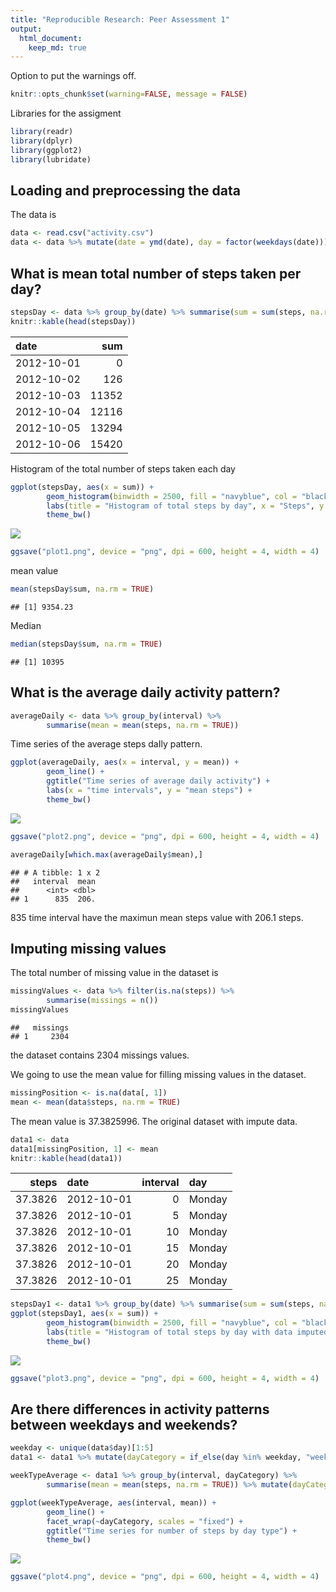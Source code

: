 ```yaml
---
title: "Reproducible Research: Peer Assessment 1"
output: 
  html_document:
    keep_md: true
---
```


Option to put the warnings off.

```r
knitr::opts_chunk$set(warning=FALSE, message = FALSE)
```

Libraries for the assigment


```r
library(readr)
library(dplyr)
library(ggplot2)
library(lubridate)
```

## Loading and preprocessing the data

The data is

```r
data <- read.csv("activity.csv")
data <- data %>% mutate(date = ymd(date), day = factor(weekdays(date)))
```

## What is mean total number of steps taken per day?


```r
stepsDay <- data %>% group_by(date) %>% summarise(sum = sum(steps, na.rm = TRUE))
knitr::kable(head(stepsDay))
```



|date       |   sum|
|:----------|-----:|
|2012-10-01 |     0|
|2012-10-02 |   126|
|2012-10-03 | 11352|
|2012-10-04 | 12116|
|2012-10-05 | 13294|
|2012-10-06 | 15420|
Histogram of the total number of steps taken each day

```r
ggplot(stepsDay, aes(x = sum)) +
        geom_histogram(binwidth = 2500, fill = "navyblue", col = "black") +
        labs(title = "Histogram of total steps by day", x = "Steps", y = "Count") +
        theme_bw()
```

![](PA1_template_files/figure-html/unnamed-chunk-5-1.png)<!-- -->

```r
ggsave("plot1.png", device = "png", dpi = 600, height = 4, width = 4)
```

mean value


```r
mean(stepsDay$sum, na.rm = TRUE)
```

```
## [1] 9354.23
```
Median


```r
median(stepsDay$sum, na.rm = TRUE)
```

```
## [1] 10395
```


## What is the average daily activity pattern?


```r
averageDaily <- data %>% group_by(interval) %>% 
        summarise(mean = mean(steps, na.rm = TRUE))
```

Time series of the average steps daIly pattern.


```r
ggplot(averageDaily, aes(x = interval, y = mean)) +
        geom_line() +
        ggtitle("Time series of average daily activity") +
        labs(x = "time intervals", y = "mean steps") +
        theme_bw()
```

![](PA1_template_files/figure-html/unnamed-chunk-9-1.png)<!-- -->

```r
ggsave("plot2.png", device = "png", dpi = 600, height = 4, width = 4)
```



```r
averageDaily[which.max(averageDaily$mean),] 
```

```
## # A tibble: 1 x 2
##   interval  mean
##      <int> <dbl>
## 1      835  206.
```
835 time interval have the maximun mean steps value with 206.1 steps.

## Imputing missing values

The total number of missing value in the dataset is 


```r
missingValues <- data %>% filter(is.na(steps)) %>% 
        summarise(missings = n())
missingValues
```

```
##   missings
## 1     2304
```
the dataset contains 2304 missings values.

We going to use the mean value for filling missing values in the dataset.


```r
missingPosition <- is.na(data[, 1])
mean <- mean(data$steps, na.rm = TRUE)
```
The mean value is 37.3825996. The original dataset with impute data.


```r
data1 <- data
data1[missingPosition, 1] <- mean
knitr::kable(head(data1))
```



|   steps|date       | interval|day    |
|-------:|:----------|--------:|:------|
| 37.3826|2012-10-01 |        0|Monday |
| 37.3826|2012-10-01 |        5|Monday |
| 37.3826|2012-10-01 |       10|Monday |
| 37.3826|2012-10-01 |       15|Monday |
| 37.3826|2012-10-01 |       20|Monday |
| 37.3826|2012-10-01 |       25|Monday |


```r
stepsDay1 <- data1 %>% group_by(date) %>% summarise(sum = sum(steps, na.rm = TRUE))
ggplot(stepsDay1, aes(x = sum)) +
        geom_histogram(binwidth = 2500, fill = "navyblue", col = "black") +
        labs(title = "Histogram of total steps by day with data imputed", x = "Steps", y = "Count") +
        theme_bw()
```

![](PA1_template_files/figure-html/unnamed-chunk-14-1.png)<!-- -->

```r
ggsave("plot3.png", device = "png", dpi = 600, height = 4, width = 4)
```


## Are there differences in activity patterns between weekdays and weekends?


```r
weekday <- unique(data$day)[1:5]
data1 <- data1 %>% mutate(dayCategory = if_else(day %in% weekday, "weekday", "weekend"))

weekTypeAverage <- data1 %>% group_by(interval, dayCategory) %>% 
        summarise(mean = mean(steps, na.rm = TRUE)) %>% mutate(dayCategory = factor(dayCategory))

ggplot(weekTypeAverage, aes(interval, mean)) +
        geom_line() +
        facet_wrap(~dayCategory, scales = "fixed") +
        ggtitle("Time series for number of steps by day type") +
        theme_bw()
```

![](PA1_template_files/figure-html/unnamed-chunk-15-1.png)<!-- -->

```r
ggsave("plot4.png", device = "png", dpi = 600, height = 4, width = 4)
```

